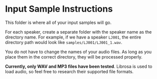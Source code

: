 # Input Sample Instructions

This folder is where all of your input samples will go.

For each speaker, create a separate folder with the speaker name as the directory name. For example, if we have a speaker `LJ001`, the entire directory path would look like `samples/LJ001/LJ001_1.wav`.

You do not have to change the names of your audio files. As long as you place them in the correct directory, they will be processed properly.

**Currently, only WAV and MP3 files have been tested**. Librosa is used to load audio, so feel free to research their supported file formats.
